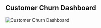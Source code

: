 ## Customer Churn Dashboard
![Customer Churn Dashboard](https://github.com/user-attachments/assets/868918ef-edbf-437c-8ab7-cea4e4a18845)

